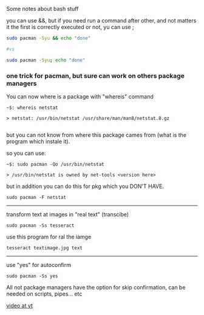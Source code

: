 
Some notes about bash stuff

you can use &&, but if you need run a command after other, and not matters it the first is correctly executed or not, yu can use ;

```bash
sudo pacman -Syu && echo "done"

#vs

sudo pacman -Syu; echo "done"
```

### one trick for pacman, but sure can work on others package managers

You can now where is a package with "whereis" command

```
~$: whereis netstat

> netstat: /usr/bin/netstat /usr/share/man/man8/netstat.8.gz


```

but you can not know from where this package cames from (what is the program which instale it).

so you can use:

```
~$: sudo pacman -Qo /usr/bin/netstat

> /usr/bin/netstat is owned by net-tools <version here>
```

but in addition you can do this for pkg which you DON'T HAVE.

```
sudo pacman -F netstat

```

---

transform text at images in "real text" (transcibe)

```
sudo pacman -Ss tesseract
```

use this program for ral the iamge

```
tesseract textimage.jpg text
```
---

use "yes" for autoconfirm

```
sudo pacman -Ss yes
```

All not package managers have the option for skip confirmation, can be needed on scripts, pipes... etc





[video at yt](youtube.com/watch?v=3lRrEEwTlyc)
